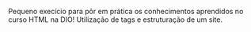Pequeno execício para pôr em prática os conhecimentos aprendidos no curso HTML na DIO! Utilização de tags e estruturação de um site.
